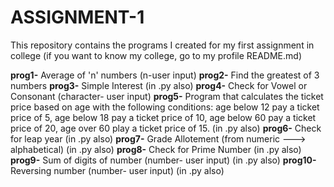 # ASSIGNMENT-1

This repository contains the programs I created for my first assignment in college (if you want to know my college, go to my profile README.md)

**prog1-** Average of 'n' numbers (n-user input)
**prog2-** Find the greatest of 3 numbers
**prog3-** Simple Interest (in .py also)
**prog4-** Check for Vowel or Consonant (character- user input)
**prog5-** Program that calculates the ticket price based on age with the following conditions: age below 12 pay a ticket price of 5, age below 18 pay a ticket price of 10, age below 60 pay a ticket price of 20, age over 60 play a ticket price of 15. (in .py also)
**prog6-** Check for leap year (in .py also)
**prog7-** Grade Allotement (from numeric ---> alphabetical) (in .py also)
**prog8-** Check for Prime Number (in .py also)
**prog9-** Sum of digits of number (number- user input) (in .py also)
**prog10-** Reversing number (number- user input) (in .py also)
